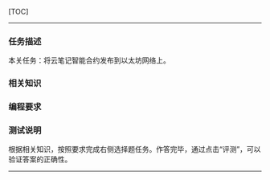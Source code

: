 [TOC]

---

### 任务描述

本关任务：将云笔记智能合约发布到以太坊网络上。

### 相关知识



### 编程要求



### 测试说明

根据相关知识，按照要求完成右侧选择题任务。作答完毕，通过点击“评测”，可以验证答案的正确性。

---